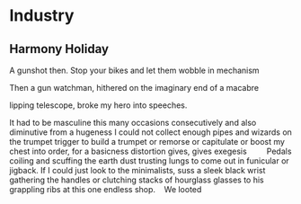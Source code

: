 # Industry
## Harmony Holiday
A gunshot then. Stop your bikes and let them wobble in mechanism

Then a gun watchman, hithered on the imaginary end of a macabre

lipping telescope, broke my hero into speeches.


It had to be masculine this many occasions consecutively and also diminutive
from a hugeness I could not collect enough pipes and wizards on the trumpet
trigger to build a trumpet or remorse or capitulate or boost my chest into
order, for a basicness distortion gives, gives exegesis         Pedals coiling
and scuffing the earth dust trusting lungs to come out in funicular or
jigback. If I could just look to the minimalists, suss a sleek black wrist
gathering the handles or clutching stacks of hourglass glasses to his
grappling ribs at this one endless shop.    We looted